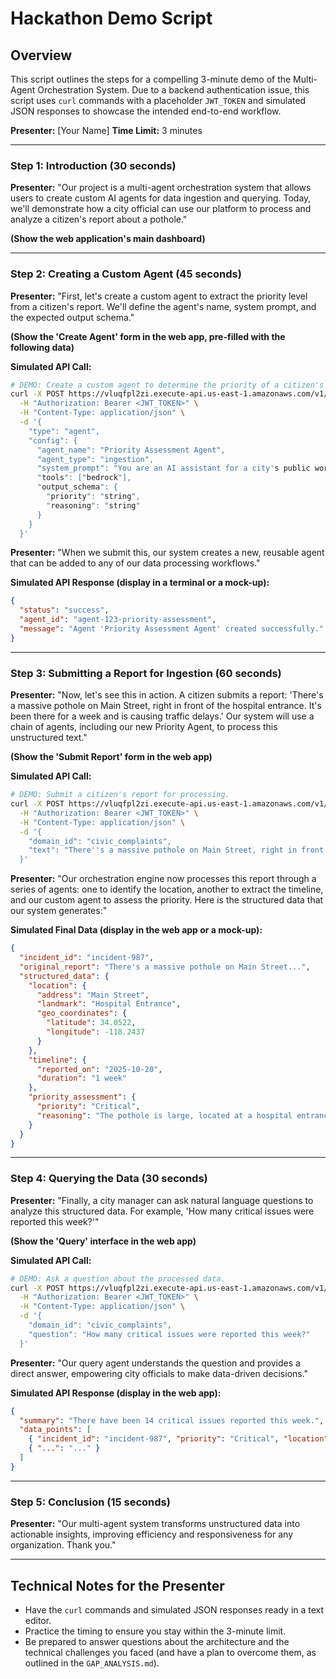 # Hackathon Demo Script

## Overview

This script outlines the steps for a compelling 3-minute demo of the Multi-Agent Orchestration System. Due to a backend authentication issue, this script uses `curl` commands with a placeholder `JWT_TOKEN` and simulated JSON responses to showcase the intended end-to-end workflow.

**Presenter:** [Your Name]
**Time Limit:** 3 minutes

---

### Step 1: Introduction (30 seconds)

**Presenter:** "Our project is a multi-agent orchestration system that allows users to create custom AI agents for data ingestion and querying. Today, we'll demonstrate how a city official can use our platform to process and analyze a citizen's report about a pothole."

**(Show the web application's main dashboard)**

---

### Step 2: Creating a Custom Agent (45 seconds)

**Presenter:** "First, let's create a custom agent to extract the priority level from a citizen's report. We'll define the agent's name, system prompt, and the expected output schema."

**(Show the 'Create Agent' form in the web app, pre-filled with the following data)**

**Simulated API Call:**

```bash
# DEMO: Create a custom agent to determine the priority of a citizen's report.
curl -X POST https://vluqfpl2zi.execute-api.us-east-1.amazonaws.com/v1/api/v1/config \
  -H "Authorization: Bearer <JWT_TOKEN>" \
  -H "Content-Type: application/json" \
  -d '{
    "type": "agent",
    "config": {
      "agent_name": "Priority Assessment Agent",
      "agent_type": "ingestion",
      "system_prompt": "You are an AI assistant for a city's public works department. Your task is to analyze citizen reports and determine the priority level. The priority should be one of: Low, Medium, High, or Critical.",
      "tools": ["bedrock"],
      "output_schema": {
        "priority": "string",
        "reasoning": "string"
      }
    }
  }'
```

**Presenter:** "When we submit this, our system creates a new, reusable agent that can be added to any of our data processing workflows."

**Simulated API Response (display in a terminal or a mock-up):**
```json
{
  "status": "success",
  "agent_id": "agent-123-priority-assessment",
  "message": "Agent 'Priority Assessment Agent' created successfully."
}
```
---

### Step 3: Submitting a Report for Ingestion (60 seconds)

**Presenter:** "Now, let's see this in action. A citizen submits a report: 'There's a massive pothole on Main Street, right in front of the hospital entrance. It's been there for a week and is causing traffic delays.' Our system will use a chain of agents, including our new Priority Agent, to process this unstructured text."

**(Show the 'Submit Report' form in the web app)**

**Simulated API Call:**
```bash
# DEMO: Submit a citizen's report for processing.
curl -X POST https://vluqfpl2zi.execute-api.us-east-1.amazonaws.com/v1/api/v1/ingest \
  -H "Authorization: Bearer <JWT_TOKEN>" \
  -H "Content-Type: application/json" \
  -d '{
    "domain_id": "civic_complaints",
    "text": "There''s a massive pothole on Main Street, right in front of the hospital entrance. It''s been there for a week and is causing traffic delays."
  }'
```
**Presenter:** "Our orchestration engine now processes this report through a series of agents: one to identify the location, another to extract the timeline, and our custom agent to assess the priority. Here is the structured data that our system generates:"

**Simulated Final Data (display in the web app or a mock-up):**
```json
{
  "incident_id": "incident-987",
  "original_report": "There's a massive pothole on Main Street...",
  "structured_data": {
    "location": {
      "address": "Main Street",
      "landmark": "Hospital Entrance",
      "geo_coordinates": {
        "latitude": 34.0522,
        "longitude": -118.2437
      }
    },
    "timeline": {
      "reported_on": "2025-10-20",
      "duration": "1 week"
    },
    "priority_assessment": {
      "priority": "Critical",
      "reasoning": "The pothole is large, located at a hospital entrance, and is causing traffic disruptions."
    }
  }
}
```
---

### Step 4: Querying the Data (30 seconds)

**Presenter:** "Finally, a city manager can ask natural language questions to analyze this structured data. For example, 'How many critical issues were reported this week?'"

**(Show the 'Query' interface in the web app)**

**Simulated API Call:**
```bash
# DEMO: Ask a question about the processed data.
curl -X POST https://vluqfpl2zi.execute-api.us-east-1.amazonaws.com/v1/api/v1/query \
  -H "Authorization: Bearer <JWT_TOKEN>" \
  -H "Content-Type: application/json" \
  -d '{
    "domain_id": "civic_complaints",
    "question": "How many critical issues were reported this week?"
  }'
```

**Presenter:** "Our query agent understands the question and provides a direct answer, empowering city officials to make data-driven decisions."

**Simulated API Response (display in the web app):**
```json
{
  "summary": "There have been 14 critical issues reported this week.",
  "data_points": [
    { "incident_id": "incident-987", "priority": "Critical", "location": "Main Street" },
    { "...": "..." }
  ]
}
```
---

### Step 5: Conclusion (15 seconds)

**Presenter:** "Our multi-agent system transforms unstructured data into actionable insights, improving efficiency and responsiveness for any organization. Thank you."

---

## Technical Notes for the Presenter

*   Have the `curl` commands and simulated JSON responses ready in a text editor.
*   Practice the timing to ensure you stay within the 3-minute limit.
*   Be prepared to answer questions about the architecture and the technical challenges you faced (and have a plan to overcome them, as outlined in the `GAP_ANALYSIS.md`).
